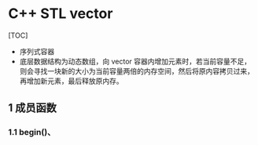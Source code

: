 # C++ STL vector
[TOC]
- 序列式容器
- 底层数据结构为动态数组，向 vector 容器内增加元素时，若当前容量不足，则会寻找一块新的大小为当前容量两倍的内存空间，然后将原内容拷贝过来，再增加新元素，最后释放原内存。
## 1 成员函数
### 1.1 begin()、